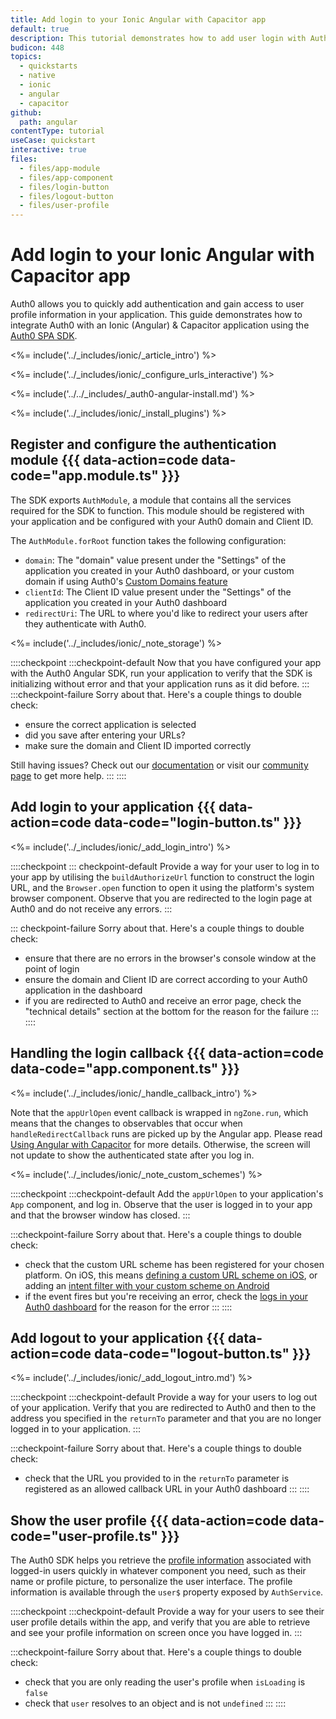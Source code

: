 ```yaml
---
title: Add login to your Ionic Angular with Capacitor app
default: true
description: This tutorial demonstrates how to add user login with Auth0 to an Ionic Angular & Capacitor application.
budicon: 448
topics:
  - quickstarts
  - native
  - ionic
  - angular
  - capacitor
github:
  path: angular
contentType: tutorial
useCase: quickstart
interactive: true
files:
  - files/app-module
  - files/app-component
  - files/login-button
  - files/logout-button
  - files/user-profile
---
```


# Add login to your Ionic Angular with Capacitor app

Auth0 allows you to quickly add authentication and gain access to user profile information in your application. This guide demonstrates how to integrate Auth0 with an Ionic (Angular) & Capacitor application using the [Auth0 SPA SDK](https://github.com/auth0/auth0-spa-js).

<%= include('../_includes/ionic/_article_intro') %>

<%= include('../_includes/ionic/_configure_urls_interactive') %>

<%= include('../../_includes/_auth0-angular-install.md') %>

<%= include('../_includes/ionic/_install_plugins') %>

## Register and configure the authentication module {{{ data-action=code data-code="app.module.ts" }}}

The SDK exports `AuthModule`, a module that contains all the services required for the SDK to function. This module should be registered with your application and be configured with your Auth0 domain and Client ID.

The `AuthModule.forRoot` function takes the following configuration:

- `domain`: The "domain" value present under the "Settings" of the application you created in your Auth0 dashboard, or your custom domain if using Auth0's [Custom Domains feature](http://localhost:3000/docs/custom-domains)
- `clientId`: The Client ID value present under the "Settings" of the application you created in your Auth0 dashboard
- `redirectUri`: The URL to where you'd like to redirect your users after they authenticate with Auth0.

<%= include('../_includes/ionic/_note_storage') %>

::::checkpoint
:::checkpoint-default
Now that you have configured your app with the Auth0 Angular SDK, run your application to verify that the SDK is initializing without error and that your application runs as it did before.
:::
:::checkpoint-failure
Sorry about that. Here's a couple things to double check:
* ensure the correct application is selected
* did you save after entering your URLs?
* make sure the domain and Client ID imported correctly

Still having issues? Check out our [documentation](https://auth0.com/docs) or visit our [community page](https://community.auth0.com) to get more help.
:::
::::

## Add login to your application {{{ data-action=code data-code="login-button.ts" }}}

<%= include('../_includes/ionic/_add_login_intro') %>

::::checkpoint
::: checkpoint-default
Provide a way for your user to log in to your app by utilising the `buildAuthorizeUrl` function to construct the login URL, and the `Browser.open` function to open it using the platform's system browser component. Observe that you are redirected to the login page at Auth0 and do not receive any errors.
:::

::: checkpoint-failure
Sorry about that. Here's a couple things to double check:

* ensure that there are no errors in the browser's console window at the point of login
* ensure the domain and Client ID are correct according to your Auth0 application in the dashboard
* if you are redirected to Auth0 and receive an error page, check the "technical details" section at the bottom for the reason for the failure
:::
::::

## Handling the login callback {{{ data-action=code data-code="app.component.ts" }}}

<%= include('../_includes/ionic/_handle_callback_intro') %>

Note that the `appUrlOpen` event callback is wrapped in `ngZone.run`, which means that the changes to observables that occur when `handleRedirectCallback` runs are picked up by the Angular app. Please read [Using Angular with Capacitor](https://capacitorjs.com/docs/guides/angular) for more details. Otherwise, the screen will not update to show the authenticated state after you log in.

<%= include('../_includes/ionic/_note_custom_schemes') %>

::::checkpoint
:::checkpoint-default
Add the `appUrlOpen` to your application's `App` component, and log in. Observe that the user is logged in to your app and that the browser window has closed.
:::

:::checkpoint-failure
Sorry about that. Here's a couple things to double check:

* check that the custom URL scheme has been registered for your chosen platform. On iOS, this means [defining a custom URL scheme on iOS](https://developer.apple.com/documentation/xcode/defining-a-custom-url-scheme-for-your-app), or adding an [intent filter with your custom scheme on Android](https://developer.android.com/training/app-links/deep-linking)
* if the event fires but you're receiving an error, check the [logs in your Auth0 dashboard](https://manage.auth0.com/#/logs) for the reason for the error
:::
::::

## Add logout to your application {{{ data-action=code data-code="logout-button.ts" }}}

<%= include('../_includes/ionic/_add_logout_intro.md') %>

::::checkpoint
:::checkpoint-default
Provide a way for your users to log out of your application. Verify that you are redirected to Auth0 and then to the address you specified in the `returnTo` parameter and that you are no longer logged in to your application.
:::

:::checkpoint-failure
Sorry about that. Here's a couple things to double check:

* check that the URL you provided to in the `returnTo` parameter is registered as an allowed callback URL in your Auth0 dashboard
:::
::::

## Show the user profile {{{ data-action=code data-code="user-profile.ts" }}}

The Auth0 SDK helps you retrieve the [profile information](https://auth0.com/docs/users/concepts/overview-user-profile) associated with logged-in users quickly in whatever component you need, such as their name or profile picture, to personalize the user interface. The profile information is available through the `user$` property exposed by `AuthService`.

::::checkpoint
:::checkpoint-default
Provide a way for your users to see their user profile details within the app, and verify that you are able to retrieve and see your profile information on screen once you have logged in.
:::

:::checkpoint-failure
Sorry about that. Here's a couple things to double check:

* check that you are only reading the user's profile when `isLoading` is `false`
* check that `user` resolves to an object and is not `undefined`
:::
::::